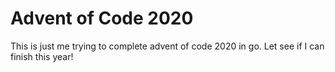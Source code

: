 # Advent of Code 2020

This is just me trying to complete advent of code 2020 in go.
Let see if I can finish this year!